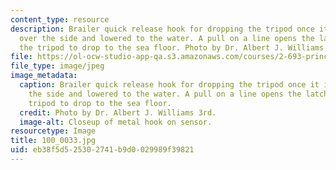 ```yaml
---
content_type: resource
description: Brailer quick release hook for dropping the tripod once it is lifted
  over the side and lowered to the water. A pull on a line opens the latch allowing
  the tripod to drop to the sea floor. Photo by Dr. Albert J. Williams 3rd.
file: https://ol-ocw-studio-app-qa.s3.amazonaws.com/courses/2-693-principles-of-oceanographic-instrument-systems-sensors-and-measurements-13-998-spring-2004/eb38f5d525302741b9d0029989f39821_100_0033.jpg
file_type: image/jpeg
image_metadata:
  caption: Brailer quick release hook for dropping the tripod once it is lifted over
    the side and lowered to the water. A pull on a line opens the latch allowing the
    tripod to drop to the sea floor.
  credit: Photo by Dr. Albert J. Williams 3rd.
  image-alt: Closeup of metal hook on sensor.
resourcetype: Image
title: 100_0033.jpg
uid: eb38f5d5-2530-2741-b9d0-029989f39821
---
```


